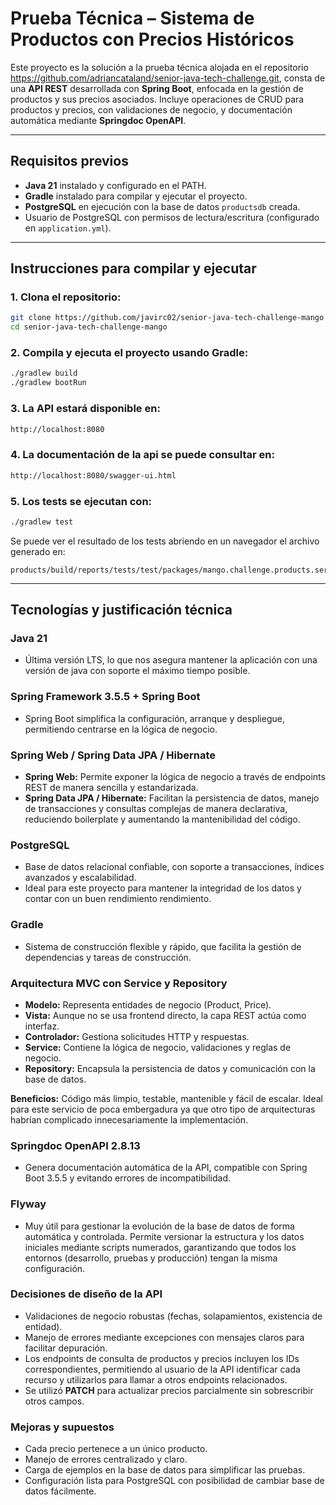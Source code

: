 # Prueba Técnica – Sistema de Productos con Precios Históricos

Este proyecto es la solución a la prueba técnica alojada en el repositorio https://github.com/adriancataland/senior-java-tech-challenge.git, consta de una **API REST** desarrollada con **Spring Boot**, enfocada en la gestión de productos y sus precios asociados. Incluye operaciones de CRUD para productos y precios, con validaciones de negocio, y documentación automática mediante **Springdoc OpenAPI**.

---
## Requisitos previos

- **Java 21** instalado y configurado en el PATH.
- **Gradle** instalado para compilar y ejecutar el proyecto.
- **PostgreSQL** en ejecución con la base de datos `productsdb` creada.
- Usuario de PostgreSQL con permisos de lectura/escritura (configurado en `application.yml`).
---
## Instrucciones para compilar y ejecutar

### 1. Clona el repositorio:

```bash
git clone https://github.com/javirc02/senior-java-tech-challenge-mango
cd senior-java-tech-challenge-mango
```
### 2. Compila y ejecuta el proyecto usando Gradle:
```bash
./gradlew build
./gradlew bootRun
```
### 3. La API estará disponible en:
```bash
http://localhost:8080
```
### 4. La documentación de la api se puede consultar en:
```bash
http://localhost:8080/swagger-ui.html
```
### 5. Los tests se ejecutan con:
```bash
./gradlew test
```
Se puede ver el resultado de los tests abriendo en un navegador el archivo generado en:
```
products/build/reports/tests/test/packages/mango.challenge.products.service.html
```
---

## Tecnologías y justificación técnica

### Java 21
- Última versión LTS, lo que nos asegura mantener la aplicación con una versión de java con soporte el máximo tiempo posible.

### Spring Framework 3.5.5 + Spring Boot
- Spring Boot simplifica la configuración, arranque y despliegue, permitiendo centrarse en la lógica de negocio.

### Spring Web / Spring Data JPA / Hibernate
  - **Spring Web:** Permite exponer la lógica de negocio a través de endpoints REST de manera sencilla y estandarizada.  
  - **Spring Data JPA / Hibernate:** Facilitan la persistencia de datos, manejo de transacciones y consultas complejas de manera declarativa, reduciendo boilerplate y aumentando la mantenibilidad del código.

### PostgreSQL
- Base de datos relacional confiable, con soporte a transacciones, índices avanzados y escalabilidad.  
- Ideal para este proyecto para mantener la integridad de los datos y contar con un buen rendimiento rendimiento.

### Gradle
- Sistema de construcción flexible y rápido, que facilita la gestión de dependencias y tareas de construcción.  

### Arquitectura MVC con Service y Repository
- **Modelo:** Representa entidades de negocio (Product, Price).  
- **Vista:** Aunque no se usa frontend directo, la capa REST actúa como interfaz.  
- **Controlador:** Gestiona solicitudes HTTP y respuestas.  
- **Service:** Contiene la lógica de negocio, validaciones y reglas de negocio.  
- **Repository:** Encapsula la persistencia de datos y comunicación con la base de datos.
  
**Beneficios:** Código más limpio, testable, mantenible y fácil de escalar. Ideal para este servicio de poca embergadura ya que otro tipo de arquitecturas habrían complicado innecesariamente la implementación.

### Springdoc OpenAPI 2.8.13
- Genera documentación automática de la API, compatible con Spring Boot 3.5.5 y evitando errores de incompatibilidad.

### Flyway
- Muy útil para gestionar la evolución de la base de datos de forma automática y controlada. Permite versionar la estructura y los datos iniciales mediante scripts numerados, garantizando que todos los entornos (desarrollo, pruebas y producción) tengan la misma configuración.

### Decisiones de diseño de la API
- Validaciones de negocio robustas (fechas, solapamientos, existencia de entidad).  
- Manejo de errores mediante excepciones con mensajes claros para facilitar depuración.
- Los endpoints de consulta de productos y precios incluyen los IDs correspondientes, permitiendo al usuario de la API identificar cada recurso y utilizarlos para llamar a otros endpoints relacionados.
- Se utilizó **PATCH** para actualizar precios parcialmente sin sobrescribir otros campos.  

### Mejoras y supuestos
- Cada precio pertenece a un único producto.
- Manejo de errores centralizado y claro.
- Carga de ejemplos en la base de datos para simplificar las pruebas.
- Configuración lista para PostgreSQL con posibilidad de cambiar base de datos fácilmente.







